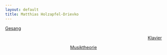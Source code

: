 ```yaml
---
layout: default
title: Matthias Holzapfel-Drievko
---
```


<div id="home">
  <p align="left"  ><a href="/gesang" >Gesang</a></p>
  <p align="right" ><a href="/klavier">Klavier</a></p>
  <p align="center"><a href="/theorie">Musiktheorie</a></p>
</div>